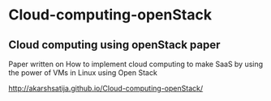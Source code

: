 # Cloud-computing-openStack
## Cloud computing using openStack paper

Paper written on How to implement cloud computing to make SaaS by using the power of VMs in Linux using Open Stack

http://akarshsatija.github.io/Cloud-computing-openStack/
